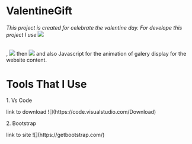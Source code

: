 # ValentineGift

###### This project is created for celebrate the valentine day. For develope this project I use ![](https://img.shields.io/badge/Code-HTML5-critical)
  , ![](https://img.shields.io/badge/Style-CSS3-blue) then ![](https://img.shields.io/badge/Style-Bootstrap-purple) and also Javascript for the animation of galery display 
  for the website content. 

# Tools That I Use
<p>1. Vs Code </p> link to download ![](https://code.visualstudio.com/Download)
<p>2. Bootstrap</p> link to site ![](https://getbootstrap.com/) 
